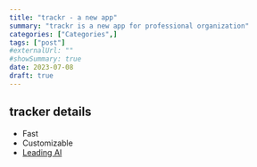 ```yaml
---
title: "trackr - a new app"
summary: "trackr is a new app for professional organization"
categories: ["Categories",]
tags: ["post"]
#externalUrl: ""
#showSummary: true
date: 2023-07-08
draft: true
---
```


## tracker details

- Fast
- Customizable
- [Leading AI](https://openai.com/blog/chatgpt)